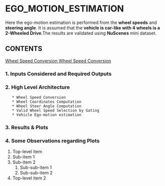 # EGO_MOTION_ESTIMATION
Here the ego-motion estimation is performed from the **wheel speeds** and **steering angle**. It is assumed that the **vehicle is car-like with 4 wheels is a 2-Wheeled Drive**.The results are validated using **NuScenes** mini dataset.

## CONTENTS

<ins> Wheel Speed Conversion </ins>
<u> Wheel Speed Conversion </u>

 ### 1. Inputs Considered and Required Outputs
 ### 2. High Level Architecture
       * Wheel Speed Conversion
       * Wheel Coordinates Computation
       * Wheel Steer Angle Computation
       * Valid Wheel Speed Selection by Gating
       * Vehicle Ego-motion estimation
 ### 3. Results & Plots
 ### 4. Some Observations regarding Plots
 
 
 
 1. Top-level item
   1. Sub-item 1
   2. Sub-item 2
      1. Sub-sub-item 1
      2. Sub-sub-item 2
2. Top-level item 2
